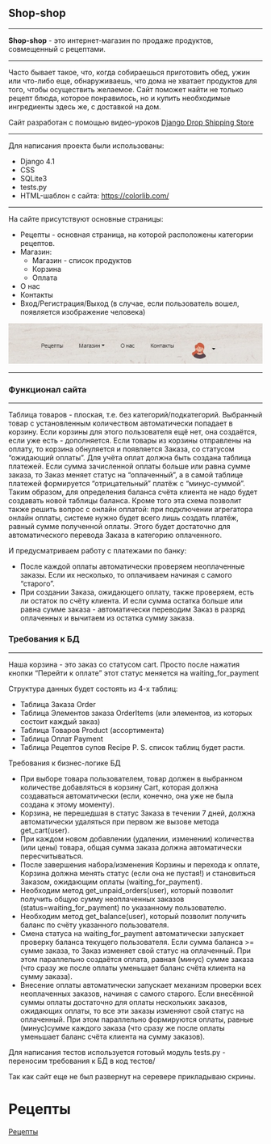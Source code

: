 ## Shop-shop
______

<b>Shop-shop</b> - это интернет-магазин по продаже продуктов, совмещенный с рецептами.
____
Часто бывает такое, что, когда собираешься приготовить обед, ужин или что-либо еще, обнаруживаешь, что дома не хватает продуктов для того, чтобы осуществить желаемое. Сайт поможет найти не только рецепт блюда, которое понравилось, но и купить необходимые ингредиенты здесь же, с доставкой на дом.

Сайт разработан с помощью видео-уроков [Django Drop Shipping Store](https://www.youtube.com/playlist?list=PLz8SX0iNPyAIlXZYQT0oafz_ZxNCYjDGd)
_____

Для написания проекта были использованы:

- Django 4.1
- CSS
- SQLite3
- tests.py
- HTML-шаблон с сайта: https://colorlib.com/
____

На сайте присутствуют основные страницы: 

- Рецепты - основная страница, на которой расположены категории рецептов.
- Магазин:
    - Магазин - список продуктов
    - Корзина
    - Оплата
- О нас
- Контакты
- Вход/Регистрация/Выход (в случае, если пользователь вошел, появляется изображение человека)

![file](https://github.com/EkaterinaToporkova/shop_shop/blob/main/header.jpg)
_____________

### Функционал сайта
____

Таблица товаров - плоская, т.е. без категорий/подкатегорий.
Выбранный товар с установленным количеством автоматически попадает в корзину. Если корзины для этого пользователя ещё нет, она создаётся, если уже есть - дополняется.
Если товары из корзины отправлены на оплату, то корзина обнуляется и появляется Заказа, со статусом “ожидающий оплаты”.
Для учёта оплат должна быть создана таблица платежей. Если сумма зачисленной оплаты больше или равна сумме заказа, то Заказ меняет статус на “оплаченный”, а в самой таблице платежей формируется “отрицательный” платёж с “минус-суммой”. Таким образом, для определения баланса счёта клиента не надо будет создавать новой таблицы баланса. Кроме того эта схема позволит также решить вопрос с онлайн оплатой: при подключении агрегатора онлайн оплаты, системе нужно будет всего лишь создать платёж, равный сумме полученной оплаты. Этого будет достаточно для автоматического перевода Заказа в категорию оплаченного.

И предусматриваем работу с платежами по банку:
- После каждой оплаты автоматически проверяем неоплаченные заказы. Если их несколько, то оплачиваем начиная с самого “старого”.
- При создании Заказа, ожидающего оплату, также проверяем, есть ли остаток по счёту клиента. И если сумма остатка больше или равна сумме заказа - автоматически переводим Заказ в разряд оплаченных и вычитаем из остатка сумму заказа.


### Требования к БД
_____

Наша корзина - это заказ со статусом cart. Просто после нажатия кнопки “Перейти к оплате” этот статус меняется на waiting_for_payment

Структура данных будет состоять из 4-х таблиц:

- Таблица Заказа Order
- Таблица Элементов заказа OrderItems (или элементов, из которых состоит каждый заказ)
- Таблица Товаров Product (ассортимента)
- Таблица Оплат Payment
- Таблица Рецептов супов Recipe
P. S. список таблиц будет расти.

Требования к бизнес-логике БД

- При выборе товара пользователем, товар должен в выбранном количестве добавляться в корзину Cart, которая должна создаваться автоматически (если, конечно, она уже не была создана к этому моменту).
- Корзина, не перешедшая в статус Заказа в течении 7 дней, должна автоматически удаляться при первом же вызове метода get_cart(user).
- При каждом новом добавлении (удалении, изменении) количества (или цены) товара, общая сумма заказа должна автоматически пересчитываться.
- После завершения набора/изменения Корзины и перехода к оплате, Корзина должна менять статус (если она не пустая!) и становиться Заказом, ожидающим оплаты (waiting_for_payment).
- Необходим метод get_unpaid_orders(user), который позволит получить общую сумму неоплаченных заказов (status=waiting_for_payment) по указанному пользователю.
- Необходим метод get_balance(user), который позволит получить баланс по счёту указанного пользователя.
- Смена статуса на waiting_for_payment автоматически запускает проверку баланса текущего пользователя. Если сумма баланса >= сумме заказа, то Заказ изменяет свой статус на оплаченный. При этом параллельно создаётся оплата, равная (минус) сумме заказа (что сразу же после оплаты уменьшает баланс счёта клиента на сумму заказа).
- Внесение оплаты автоматически запускает механизм проверки всех неоплаченных заказов, начиная с самого старого. Если внесённой суммы оплаты достаточно для оплаты нескольких заказов, ожидающих оплаты, то все эти заказы изменяют свой статус на оплаченный. При этом параллельно формируются оплаты, равные (минус)сумме каждого заказа (что сразу же после оплаты уменьшает баланс счёта клиента на сумму заказов).

Для написания тестов используется готовый модуль tests.py - переносим требования к БД в код тестов/


Так как сайт еще не был развернут на серевере прикладываю скрины.

# Рецепты
[Рецепты](https://github.com/EkaterinaToporkova/shop_shop/blob/main/photo_2022-12-08_10-35-53.jpg)
















